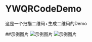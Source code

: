 # YWQRCodeDemo
这是一个扫描二维码+生成二维码的Demo

##示例图片
![示例图片](https://git.oschina.net/Style_wyw/Style_ywImages/raw/c13fb61c9139f9ff6d0982f9a19879f3854a3552/images/扫描录制1.gif)
![示例图片](https://git.oschina.net/Style_wyw/Style_ywImages/raw/master/images/扫描录制2.gif?dir=0&filepath=images%2F扫描录制2.gif&oid=10831ac52561120f0289d3ebb25af5d144045347&sha=c13fb61c9139f9ff6d0982f9a19879f3854a3552)


